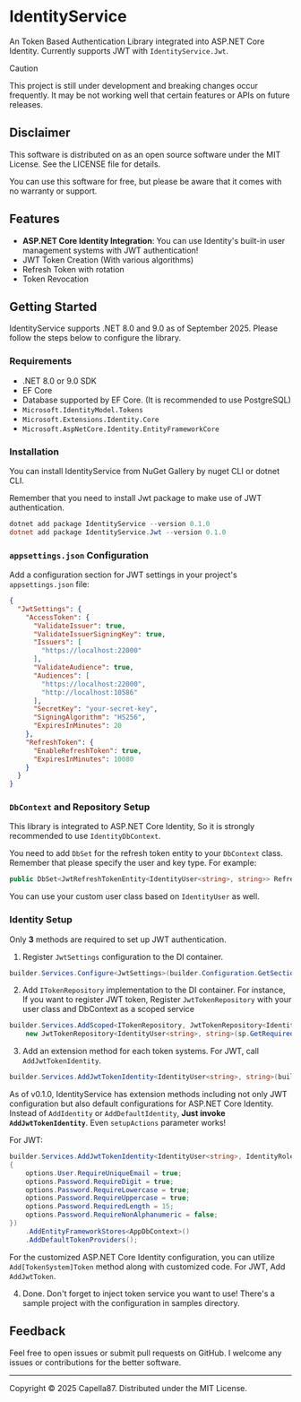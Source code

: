 # IdentityService
An Token Based Authentication Library integrated into ASP.NET Core Identity. Currently supports JWT with `IdentityService.Jwt`.

> [!CAUTION]
> This project is still under development and breaking changes occur frequently. It may be not working well that certain features or APIs on future releases.

## Disclaimer
This software is distributed on as an open source software under the MIT License.
See the LICENSE file for details.

You can use this software for free, but please be aware that it comes with no warranty or support.

## Features

* **ASP.NET Core Identity Integration**: You can use Identity's built-in user management systems with JWT authentication!
* JWT Token Creation (With various algorithms)
* Refresh Token with rotation
* Token Revocation

## Getting Started

IdentityService supports .NET 8.0 and 9.0 as of September 2025. Please follow the steps below to configure the library.

### Requirements

* .NET 8.0 or 9.0 SDK
* EF Core
* Database supported by EF Core. (It is recommended to use PostgreSQL)
* `Microsoft.IdentityModel.Tokens`
* `Microsoft.Extensions.Identity.Core`
* `Microsoft.AspNetCore.Identity.EntityFrameworkCore`

### Installation
You can install IdentityService from NuGet Gallery by nuget CLI or dotnet CLI.

Remember that you need to install Jwt package to make use of JWT authentication.

```powershell
dotnet add package IdentityService --version 0.1.0
dotnet add package IdentityService.Jwt --version 0.1.0
```

### `appsettings.json` Configuration

Add a configuration section for JWT settings in your project's `appsettings.json` file:
```json
{
  "JwtSettings": {
    "AccessToken": {
      "ValidateIssuer": true,
      "ValidateIssuerSigningKey": true,
      "Issuers": [
        "https://localhost:22000"
      ],
      "ValidateAudience": true,
      "Audiences": [
        "https://localhost:22000",
        "http://localhost:10586"
      ],
      "SecretKey": "your-secret-key",
      "SigningAlgorithm": "HS256",
      "ExpiresInMinutes": 20
    },
    "RefreshToken": {
      "EnableRefreshToken": true,
      "ExpiresInMinutes": 10080
    }
  }
}
```

### `DbContext` and Repository Setup
This library is integrated to ASP.NET Core Identity, So it is strongly recommended to use `IdentityDbContext`.

You need to add `DbSet` for the refresh token entity to your `DbContext` class. Remember that please specify the user and key type.
For example:
```csharp
public DbSet<JwtRefreshTokenEntity<IdentityUser<string>, string>> RefreshTokens { get; set; }
```
You can use your custom user class based on `IdentityUser` as well.

### Identity Setup
Only **3** methods are required to set up JWT authentication.

1. Register `JwtSettings` configuration to the DI container.
```csharp
builder.Services.Configure<JwtSettings>(builder.Configuration.GetSection("JwtSettings"));
```

2. Add `ITokenRepository` implementation to the DI container.
For instance, If you want to register JWT token, Register `JwtTokenRepository` with your user class and DbContext as a scoped service
```csharp
builder.Services.AddScoped<ITokenRepository, JwtTokenRepository<IdentityUser<string>, string>>(sp =>
    new JwtTokenRepository<IdentityUser<string>, string>(sp.GetRequiredService<AppDbContext>()));
```

3. Add an extension method for each token systems. For JWT, call `AddJwtTokenIdentity`.
```csharp
builder.Services.AddJwtTokenIdentity<IdentityUser<string>, string>(builder.Configuration);
```

As of v0.1.0, IdentityService has extension methods including not only JWT configuration but also default configurations for ASP.NET Core Identity.
Instead of `AddIdentity` or `AddDefaultIdentity`, **Just invoke `AddJwtTokenIdentity`**. Even `setupActions` parameter works!

For JWT:
```csharp
builder.Services.AddJwtTokenIdentity<IdentityUser<string>, IdentityRole, string>(options =>
{
    options.User.RequireUniqueEmail = true;
    options.Password.RequireDigit = true;
    options.Password.RequireLowercase = true;
    options.Password.RequireUppercase = true;
    options.Password.RequiredLength = 15;
    options.Password.RequireNonAlphanumeric = false;
})
    .AddEntityFrameworkStores<AppDbContext>()
    .AddDefaultTokenProviders();
```

For the customized ASP.NET Core Identity configuration, you can utilize `Add[TokenSystem]Token` method along with customized code.
For JWT, Add `AddJwtToken`.

4. Done. Don't forget to inject token service you want to use! There's a sample project with the configuration in samples directory.

## Feedback

Feel free to open issues or submit pull requests on GitHub. I welcome any issues or contributions for the better software.

---

Copyright © 2025 Capella87. Distributed under the MIT License.
